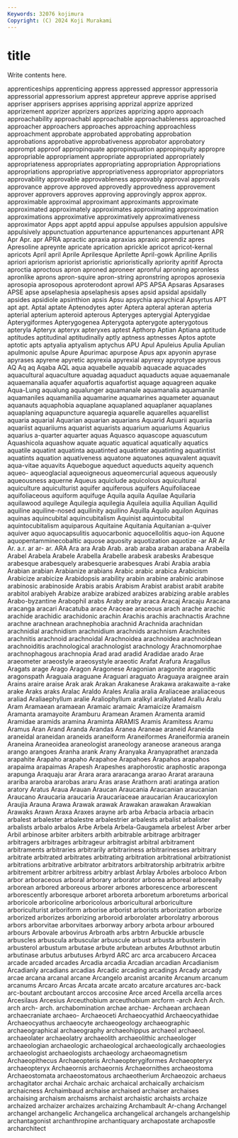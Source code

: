 ```yaml
---
Keywords: 32076 kojimura
Copyright: (C) 2024 Koji Murakami
---
```


# title

Write contents here.



 apprenticeships
apprenticing appress appressed appressor appressoria appressorial appressorium apprest appreteur appreve
apprise apprised appriser apprisers apprises apprising apprizal apprize apprized apprizement
apprizer apprizers apprizes apprizing appro approach approachability approachabl approachable approachableness
approached approacher approachers approaches approaching approachless approachment approbate approbated approbating
approbation approbations approbative approbativeness approbator approbatory apprompt approof appropinquate appropinquation
appropinquity appropre appropriable appropriament appropriate appropriated appropriately appropriateness appropriates appropriating
appropriation Appropriations appropriations appropriative appropriativeness appropriator appropriators approvability approvable approvableness
approvably approval approvals approvance approve approved approvedly approvedness approvement approver
approvers approves approving approvingly approx approx. approximable approximal approximant approximants
approximate approximated approximately approximates approximating approximation approximations approximative approximatively approximativeness
approximator Apps appt apptd appui appulse appulses appulsion appulsive appulsively
appunctuation appurtenance appurtenances appurtenant APR Apr Apr. apr APRA apractic
apraxia apraxias apraxic aprendiz apres Apresoline apreynte apricate aprication aprickle
apricot apricot-kernal apricots April april Aprile Aprilesque Aprilette April-gowk Apriline
Aprilis apriori apriorism apriorist aprioristic aprioristically apriority apritif Aprocta aproctia
aproctous apron aproned aproneer apronful aproning apronless apronlike aprons apron-squire
apron-string apronstring apropos aprosexia aprosopia aprosopous aproterodont aprowl APS APSA
Apsaras Apsarases APSE apse apselaphesia apselaphesis apses apsid apsidal apsidally
apsides apsidiole apsinthion apsis Apsu apsychia apsychical Apsyrtus APT apt
apt. Aptal aptate Aptenodytes apter Aptera apteral apteran apteria apterial
apterium apteroid apterous Apteryges apterygial Apterygidae Apterygiformes Apterygogenea Apterygota apterygote
apterygotous apteryla Apteryx apteryx apteryxes aptest Apthorp Aptian Aptiana aptitude
aptitudes aptitudinal aptitudinally aptly aptness aptnesses Aptos aptote aptotic apts
aptyalia aptyalism aptychus APU Apul Apuleius Apulia Apulian apulmonic apulse
Apure Apurimac apurpose Apus apx apyonin apyrase apyrases apyrene apyretic
apyrexia apyrexial apyrexy apyrotype apyrous AQ Aq aq Aqaba AQL
aqua aquabelle aquabib aquacade aquacades aquacultural aquaculture aquadag aquaduct aquaducts
aquae aquaemanale aquaemanalia aquafer aquafortis aquafortist aquage aquagreen aquake Aqua-Lung
aqualung aqualunger aquamanale aquamanalia aquamanile aquamaniles aquamanilia aquamarine aquamarines aquameter
aquanaut aquanauts aquaphobia aquaplane aquaplaned aquaplaner aquaplanes aquaplaning aquapuncture aquaregia
aquarelle aquarelles aquarellist aquaria aquarial Aquarian aquarian aquarians Aquarid Aquarii
aquariia aquariist aquariiums aquarist aquarists aquarium aquariums Aquarius aquarius a-quarter
aquarter aquas Aquasco aquascope aquascutum Aquashicola aquashow aquate aquatic aquatical
aquatically aquatics aquatile aquatint aquatinta aquatinted aquatinter aquatinting aquatintist aquatints
aquation aquativeness aquatone aquatones aquavalent aquavit aqua-vitae aquavits Aquebogue aqueduct
aqueducts aqueity aquench aqueo- aqueoglacial aqueoigneous aqueomercurial aqueous aqueously aqueousness
aquerne Aqueus aquiclude aquicolous aquicultural aquiculture aquiculturist aquifer aquiferous aquifers
Aquifoliaceae aquifoliaceous aquiform aquifuge Aquila aquila Aquilae Aquilaria aquilawood aquilege
Aquilegia aquilegia Aquileia aquilia Aquilian Aquilid aquiline aquiline-nosed aquilinity aquilino
Aquilla Aquilo aquilon Aquinas aquinas aquincubital aquincubitalism Aquinist aquintocubital aquintocubitalism
aquiparous Aquitaine Aquitania Aquitanian a-quiver aquiver aquo aquocapsulitis aquocarbonic aquocellolitis
aquo-ion Aquone aquopentamminecobaltic aquose aquosity aquotization aquotize -ar AR Ar
Ar. a.r. ar ar- ar. ARA Ara ara Arab Arab.
arab araba araban arabana Arabeila Arabel Arabela Arabele Arabella Arabelle
arabesk arabesks Arabesque arabesque arabesquely arabesquerie arabesques Arabi Arabia arabia
Arabian arabian Arabianize arabians Arabic arabic arabica Arabicism Arabicize arabicize
Arabidopsis arability arabin arabine arabinic arabinose arabinosic arabinoside Arabis arabis
Arabism Arabist arabist arabit arabite arabitol arabiyeh Arabize arabize arabized
arabizes arabizing arable arables Arabo-byzantine Arabophil arabs Araby araby araca
Aracaj Aracaju Aracana aracanga aracari Aracatuba arace Araceae araceous arach
arache arachic arachide arachidic arachidonic arachin Arachis arachis arachnactis Arachne
arachne arachnean arachnephobia arachnid Arachnida arachnidan arachnidial arachnidism arachnidium arachnids
arachnism Arachnites arachnitis arachnoid arachnoidal Arachnoidea arachnoidea arachnoidean arachnoiditis arachnological
arachnologist arachnology Arachnomorphae arachnophagous arachnopia Arad arad aradid Aradidae arado
Arae araeometer araeostyle araeosystyle araeotic Arafat Arafura Aragallus Aragats arage
Arago Aragon Aragonese Aragonian aragonite aragonitic aragonspath Araguaia araguane Araguari
araguato Araguaya araignee arain Arains araire araise Arak arak Arakan
Arakanese Arakawa arakawaite a-rake arake Araks araks Aralac Araldo Arales
Aralia aralia Araliaceae araliaceous araliad Araliaephyllum aralie Araliophyllum aralkyl aralkylated
Arallu Aralu Aram Aramaean aramaean Aramaic aramaic Aramaicize Aramaism Aramanta
aramayoite Aramburu Aramean Aramen Aramenta aramid Aramidae aramids aramina Araminta
ARAMIS Aramis Aramitess Aramu Aramus Aran Arand Aranda Arandas Aranea
Araneae araneid Araneida araneidal araneidan araneids araneiform Araneiformes Araneiformia aranein
Araneina Araneoidea araneologist araneology araneose araneous aranga arango arangoes Aranha
arank Arany Aranyaka Aranyaprathet aranzada arapahite Arapaho arapaho Arapahoe Arapahoes
Arapahos arapahos arapaima arapaimas Arapesh Arapeshes araphorostic araphostic araponga arapunga
Araquaju arar Arara arara araracanga ararao Ararat ararauna arariba araroba
ararobas araru Aras arase Arathorn arati aratinga aration aratory Aratus
Araua Arauan Araucan Araucania Araucanian araucanian Araucano Araucaria araucaria Araucariaceae
araucarian Araucarioxylon Araujia Arauna Arawa Arawak arawak Arawakan arawakan Arawakian
Arawaks Arawn Araxa Araxes arayne arb arba Arbacia arbacia arbacin
arbalest arbalester arbalestre arbalestrier arbalests arbalist arbalister arbalists arbalo arbalos
Arbe Arbela Arbela-Gaugamela arbelest Arber arber Arbil arbinose arbiter arbiters
arbith arbitrable arbitrage arbitrager arbitragers arbitrages arbitrageur arbitragist arbitral arbitrament
arbitraments arbitraries arbitrarily arbitrariness arbitrarinesses arbitrary arbitrate arbitrated arbitrates arbitrating
arbitration arbitrational arbitrationist arbitrations arbitrative arbitrator arbitrators arbitratorship arbitratrix arbitre
arbitrement arbitrer arbitress arbitry arblast Arblay Arboles arboloco Arbon arbor
arboraceous arboral arborary arborator arborea arboreal arboreally arborean arbored arboreous
arborer arbores arborescence arborescent arborescently arboresque arboret arboreta arboretum arboretums
arborical arboricole arboricoline arboricolous arboricultural arboriculture arboriculturist arboriform arborise arborist
arborists arborization arborize arborized arborizes arborizing arboroid arborolater arborolatry arborous
arbors arborvitae arborvitaes arborway arbory arbota arbour arboured arbours Arbovale
arbovirus Arbroath arbs arbtrn Arbuckle arbuscle arbuscles arbuscula arbuscular arbuscule
arbust arbusta arbusterin arbusterol arbustum arbutase arbute arbutean arbutes Arbuthnot
arbutin arbutinase arbutus arbutuses Arbyrd ARC arc arca arcabucero Arcacea
arcade arcaded arcades Arcadia arcadia Arcadian arcadian Arcadianism Arcadianly arcadians
arcadias Arcadic arcading arcadings Arcady arcady arcae arcana arcanal arcane
Arcangelo arcanist arcanite Arcanum arcanum arcanums Arcaro Arcas Arcata arcate
arcato arcature arcatures arc-back arc-boutant arcboutant arccos arccosine Arce arced
Arcella arcella arces Arcesilaus Arcesius Arceuthobium arceuthobium arcform -arch Arch
Arch. arch arch- arch. archabomination archae archae- Archaean archaean archaecraniate
archaeo- Archaeoceti Archaeocyathid Archaeocyathidae Archaeocyathus archaeocyte archaeogeology archaeographic archaeographical archaeography
archaeohippus archaeol archaeol. archaeolater archaeolatry archaeolith archaeolithic archaeologer archaeologian archaeologic
archaeological archaeologically archaeologies archaeologist archaeologists archaeology archaeomagnetism Archaeopithecus Archaeopteris Archaeopterygiformes
Archaeopteryx archaeopteryx Archaeornis archaeornis Archaeornithes archaeostoma Archaeostomata archaeostomatous archaeotherium Archaeozoic
archaeus archagitator archai Archaic archaic archaical archaically archaicism archaicness Archaimbaud
archaise archaised archaiser archaises archaising archaism archaisms archaist archaistic archaists
archaize archaized archaizer archaizes archaizing Archambault Ar-chang Archangel archangel archangelic
Archangelica archangelical archangels archangelship archantagonist archanthropine archantiquary archapostate archapostle archarchitect
